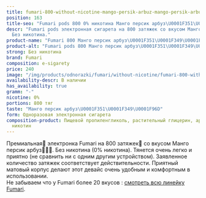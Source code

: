 ```yaml
---
title: fumari-800-without-nicotine-mango-persik-arbuz-mango-persik-arbuz
position: 163
title-seo: "Fumari pods 800 0% никотина Манго персик арбуз\U0001F351\U0001F349\U0001F96D"
descr: "Fumari pods электронная сигарета на 800 затяжек со вкусом Манго персик арбуз\U0001F351\U0001F349\U0001F96D.
  Без никотина."
product-name: "Fumari 800 Манго персик арбуз\U0001F351\U0001F349\U0001F96D 0%"
product-alt: "Fumari pods 800 Манго персик арбуз\U0001F351\U0001F349\U0001F96D"
strong: Без никотина
brand: Fumari
composition: e-sigarety
price: 240
image: "/img/products/odnorazki/fumari/without-nicotine/fumari-800-without-nicotine-mango-persik-arbuz.png"
availability-descr: В наличии
has_availability: true
gramm: "-"
nicotine: 0%
portions: 800 тяг
taste: "Манго персик арбуз\U0001F351\U0001F349\U0001F96D"
form: Одноразовая электронная сигарета
composition-product: Пищевой пропиленгликоль, растительный глицерин, ароматизатор,
  никотин
---
```


Премиальная🥇 электронка Fumari на 800 затяжек💨 со вкусом Манго персик арбуз🍑🍉🥭. Без никотина (0% никотина). Тянется очень легко и приятно (не сравнить ни с одним другим устройством). Заявленное количество затяжек соответствует действительности. Приятный матовый корпус делают этот девайс очень удобным и комфортным в использовании.<br>
Не забываем что у Fumari более 20 вкусов : [смотреть всю линейку Fumari](/fumari).